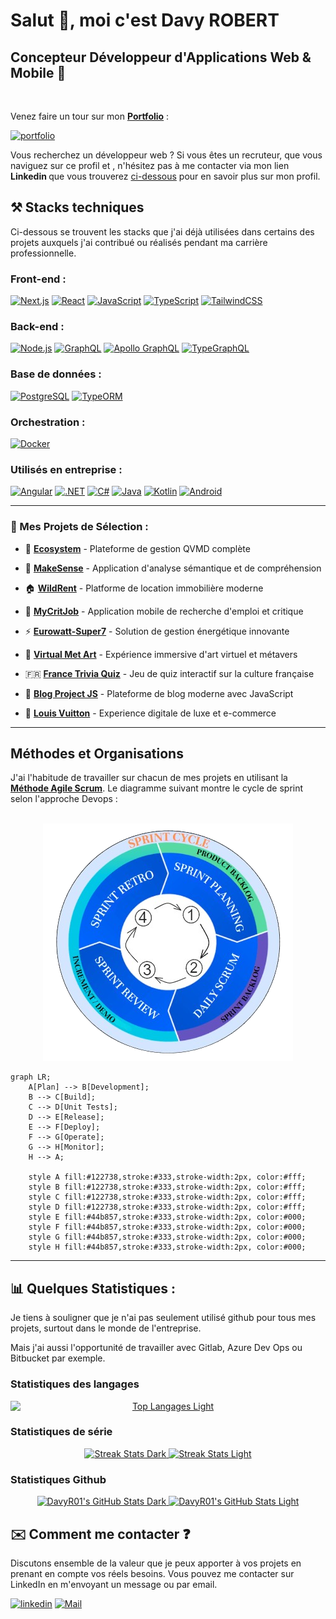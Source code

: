 <h1 align="center" style="text-align: left;">Salut 👋, moi c'est Davy ROBERT</h1>
<h2 align="center" style="text-align: left; font-weight: bold">Concepteur Développeur d'Applications Web & Mobile 🔎</h2>

<!-- <p style="text-align: center;"> <img src="https://komarev.com/ghpvc/?username=DavyR01&label=PROFILE%20VIEWS&color=blue&style=flat-square&base=1000&abbreviated=true" alt="view counter"/></p>

![Profile view](https://komarev.com/ghpvc/?username=DavyR01&base=1000&abbreviated=true&label=PROFILE%20VIEWS&color=blue) -->

</br>

Venez faire un tour sur mon <strong><u>Portfolio</u></strong> :
</br>

[![portfolio](https://img.shields.io/badge/my_portfolio-000?style=for-the-badge&logo=ko-fi&logoColor=white)](https://www.davyrobert.fr/)

<p> Vous recherchez un développeur web ? Si vous êtes un recruteur, que vous naviguez sur ce profil et , n'hésitez pas à me contacter via mon lien <strong>Linkedin </strong>que vous trouverez <a href="#contact">ci-dessous</a> pour en savoir plus sur mon profil. 
<br/>

## ⚒️ Stacks techniques
 <p>Ci-dessous se trouvent les stacks que j'ai déjà utilisées dans certains des projets auxquels j'ai contribué ou réalisés pendant ma carrière professionnelle.</p>

### Front-end :
[![Next.js](https://img.shields.io/badge/Next.js-000000?style=for-the-badge&logo=next.js&logoColor=white)](https://nextjs.org/)
[![React](https://img.shields.io/badge/React-20232A?style=for-the-badge&logo=react&logoColor=61DAFB)](https://reactjs.org/)
[![JavaScript](https://img.shields.io/badge/JavaScript-F7DF1E?style=for-the-badge&logo=javascript&logoColor=black)](https://developer.mozilla.org/fr/docs/Web/JavaScript)
[![TypeScript](https://img.shields.io/badge/TypeScript-007ACC?style=for-the-badge&logo=typescript&logoColor=white)](https://www.typescriptlang.org/)
[![TailwindCSS](https://img.shields.io/badge/Tailwind_CSS-38B2AC?style=for-the-badge&logo=tailwind-css&logoColor=white)](https://tailwindcss.com/)

### Back-end :
[![Node.js](https://img.shields.io/badge/Node.js-339933?style=for-the-badge&logo=nodedotjs&logoColor=white)](https://nodejs.org/)
[![GraphQL](https://img.shields.io/badge/GraphQL-E10098?style=for-the-badge&logo=graphql&logoColor=white)](https://graphql.org/)
[![Apollo GraphQL](https://img.shields.io/badge/Apollo%20GraphQL-311C87?style=for-the-badge&logo=apollo-graphql&logoColor=white)](https://www.apollographql.com/)
[![TypeGraphQL](https://img.shields.io/badge/TypeGraphQL-294E80?style=for-the-badge&logo=graphql&logoColor=white)](https://typegraphql.com/)

### Base de données :
[![PostgreSQL](https://img.shields.io/badge/PostgreSQL-316192?style=for-the-badge&logo=postgresql&logoColor=white)](https://www.postgresql.org)
[![TypeORM](https://img.shields.io/badge/TypeORM-294E80?style=for-the-badge&logo=typeorm&logoColor=white)](https://typeorm.io/)

### Orchestration :
[![Docker](https://img.shields.io/badge/Docker-2496ED?style=for-the-badge&logo=docker&logoColor=white)](https://www.docker.com/)

### Utilisés en entreprise :
[![Angular](https://img.shields.io/badge/Angular-DD0031?style=for-the-badge&logo=angular&logoColor=white)](https://angular.fr/)
[![.NET](https://img.shields.io/badge/.NET-5C2D91?style=for-the-badge&logo=.net&logoColor=white)](https://dotnet.microsoft.com/en-us/)
[![C#](https://img.shields.io/badge/C%23-239120?style=for-the-badge&logo=c-sharp&logoColor=white)](https://learn.microsoft.com/en-us/dotnet/csharp/)
[![Java](https://img.shields.io/badge/Java-ED8B00?style=for-the-badge&logo=java&logoColor=white)](https://www.java.com/)
[![Kotlin](https://img.shields.io/badge/Kotlin-0095D5?style=for-the-badge&logo=kotlin&logoColor=white)](https://kotlinlang.org/)
[![Android](https://img.shields.io/badge/Android-3DDC84?style=for-the-badge&logo=android&logoColor=white)](https://developer.android.com/)

---

### 🚀 Mes Projets de Sélection :

- 🏢 **[Ecosystem](https://www.davyrobert.fr/fr/projects/ecosystem-qvmd)** - Plateforme de gestion QVMD complète

- 🧠 **[MakeSense](https://www.davyrobert.fr/fr/projects/makesense)** - Application d'analyse sémantique et de compréhension

- 🏠 **[WildRent](https://www.davyrobert.fr/fr/projects/wildrent)** - Platforme de location immobilière moderne

- 💼 **[MyCritJob](https://www.davyrobert.fr/fr/projects/crit-job)** - Application mobile de recherche d'emploi et critique

- ⚡ **[Eurowatt-Super7](https://www.davyrobert.fr/fr/projects/eurowatt-super7)** - Solution de gestion énergétique innovante

- 🎨 **[Virtual Met Art](https://www.davyrobert.fr/fr/projects/virtual-met-art)** - Expérience immersive d'art virtuel et métavers

- 🇫🇷 **[France Trivia Quiz](https://www.davyrobert.fr/fr/projects/france-trivia)** - Jeu de quiz interactif sur la culture française

- 📝 **[Blog Project JS](https://www.davyrobert.fr/fr/projects/blog-project-js)** - Plateforme de blog moderne avec JavaScript

- 👜 **[Louis Vuitton](https://www.davyrobert.fr/fr/projects/louisvuitton)** - Experience digitale de luxe et e-commerce

--- 

## Méthodes et Organisations

J'ai l'habitude de travailler sur chacun de mes projets en utilisant la [**Méthode Agile Scrum**](https://asana.com/fr/resources/sprint-planning-meeting).
  Le diagramme suivant montre le cycle de sprint selon l'approche Devops :
  </br></br>
<div align="center" style="text-align: center;">
  <a href="https://asana.com/fr/resources/sprint-planning-meeting">
    <img src="./assets/scrcum.png" alt="Méthode Scrum">
  </a>
</div>
<!-- 
  [![Méthode Scrum](./assets/scrcum.png)](https://asana.com/fr/resources/sprint-planning-meeting) -->

```mermaid
graph LR;
    A[Plan] --> B[Development];
    B --> C[Build];
    C --> D[Unit Tests];
    D --> E[Release];
    E --> F[Deploy];
    F --> G[Operate];
    G --> H[Monitor];
    H --> A;

    style A fill:#122738,stroke:#333,stroke-width:2px, color:#fff;
    style B fill:#122738,stroke:#333,stroke-width:2px, color:#fff;
    style C fill:#122738,stroke:#333,stroke-width:2px, color:#fff;
    style D fill:#122738,stroke:#333,stroke-width:2px, color:#fff;
    style E fill:#44b857,stroke:#333,stroke-width:2px, color:#000;
    style F fill:#44b857,stroke:#333,stroke-width:2px, color:#000;
    style G fill:#44b857,stroke:#333,stroke-width:2px, color:#000;
    style H fill:#44b857,stroke:#333,stroke-width:2px, color:#000;
```

---


## 📊 Quelques Statistiques :

<p>Je tiens à souligner que je n'ai pas seulement utilisé github pour tous mes projets, surtout dans le monde de l'entreprise. </p>
<p>Mais j'ai aussi l'opportunité de travailler avec Gitlab, Azure Dev Ops ou Bitbucket par exemple.</p>

### Statistiques des langages

<p align="center">
    <a href="#gh-dark-mode-only">
       <img src="https://github-readme-stats.vercel.app/api/top-langs?username=DavyR01&show_icons=true&locale=en&layout=compact&bg_color=09131B&text_color=ffffff&border_color=fff&theme=dark#gh-dark-mode-only" alt="Top Langages Dark" style="display: none;" class="dark-mode" />
    </a>
    <a href="#gh-light-mode-only">
       <img src="https://github-readme-stats.vercel.app/api/top-langs?username=DavyR01&show_icons=true&locale=en&layout=compact&border_color=2d2d2d" alt="Top Langages Light" style="display: block;" class="light-mode" />
    </a>
</p>

### Statistiques de série

<p align="center">
    <a href="#gh-dark-mode-only">
        <img src="https://github-readme-streak-stats.herokuapp.com/?user=DavyR01&background=09131B&ring=3B1F94&fire=FFE500&currStreakNum=ffffff&sideNums=ffffff&sideLabels=ffffff" alt="Streak Stats Dark" />
    </a>
    <a href="#gh-light-mode-only">
        <img src="https://github-readme-streak-stats.herokuapp.com/?user=DavyR01&border=2d2d2d" alt="Streak Stats Light" />
    </a>
</p>

### Statistiques Github

<p align="center">
    <a href="#gh-dark-mode-only">
        <img src="https://github-readme-stats.vercel.app/api?username=DavyR01&show_icons=true&hide_border=false&title_color=3B1F94f&icon_color=FFE500&bg_color=09131B&text_color=ffffff&border_color=fff" alt="DavyR01's GitHub Stats Dark" />
    </a>
    <a href="#gh-light-mode-only">
        <img src="https://github-readme-stats.vercel.app/api?username=DavyR01&show_icons=true&border_color=2d2d2d" alt="DavyR01's GitHub Stats Light" />
    </a>
</p>

<h2 id="contact">✉️ Comment me contacter ❓</h2>

Discutons ensemble de la valeur que je peux apporter à vos projets en prenant en compte vos réels besoins. Vous pouvez me contacter sur LinkedIn en m'envoyant un message ou par email.

[![linkedin](https://img.shields.io/badge/linkedin-0A66C2?style=for-the-badge&logo=linkedin&logoColor=white)](https://linkedin.com/in/davy-robert)
[![Mail](https://img.shields.io/badge/mail-0A66C2?style=for-the-badge&logo=mail&logoColor=black)](mailto:davyrobert01@gmail.com)

<!-- <a href="https://linkedin.com/in/davy-robert" target="blank"><img align="center" src="https://raw.githubusercontent.com/rahuldkjain/github-profile-readme-generator/master/src/images/icons/Social/linked-in-alt.svg" alt="davy-robert" height="30" width="40" /></a> -->
